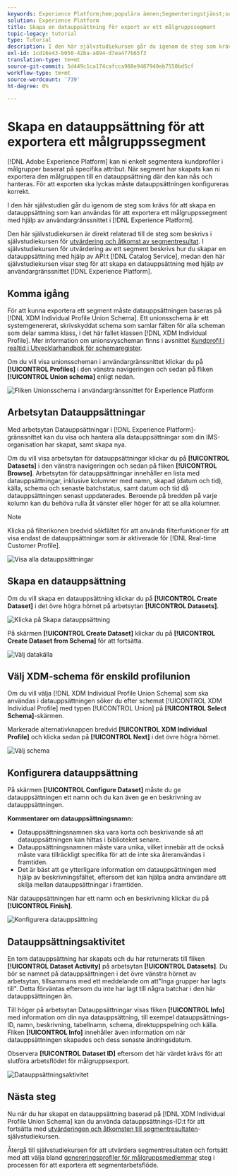```yaml
---
keywords: Experience Platform;hem;populära ämnen;Segmenteringstjänst;segmentering;Segmentering;skapa en datauppsättning;exportera målgruppssegment;exportsegment;
solution: Experience Platform
title: Skapa en datauppsättning för export av ett målgruppssegment
topic-legacy: tutorial
type: Tutorial
description: I den här självstudiekursen går du igenom de steg som krävs för att skapa en datauppsättning som kan användas för att exportera ett målgruppssegment med hjälp av användargränssnittet i Experience Platform.
exl-id: 1cd16e43-b050-42ba-a894-d7ea477b65f3
translation-type: tm+mt
source-git-commit: 5d449c1ca174cafcca988e9487940eb7550bd5cf
workflow-type: tm+mt
source-wordcount: '739'
ht-degree: 0%

---
```


# Skapa en datauppsättning för att exportera ett målgruppssegment

[!DNL Adobe Experience Platform] kan ni enkelt segmentera kundprofiler i målgrupper baserat på specifika attribut. När segment har skapats kan ni exportera den målgruppen till en datauppsättning där den kan nås och hanteras. För att exporten ska lyckas måste datauppsättningen konfigureras korrekt.

I den här självstudien går du igenom de steg som krävs för att skapa en datauppsättning som kan användas för att exportera ett målgruppssegment med hjälp av användargränssnittet i [!DNL Experience Platform].

Den här självstudiekursen är direkt relaterad till de steg som beskrivs i självstudiekursen för [utvärdering och åtkomst av segmentresultat](./evaluate-a-segment.md). I självstudiekursen för utvärdering av ett segment beskrivs hur du skapar en datauppsättning med hjälp av API:t [!DNL Catalog Service], medan den här självstudiekursen visar steg för att skapa en datauppsättning med hjälp av användargränssnittet [!DNL Experience Platform].

## Komma igång

För att kunna exportera ett segment måste datauppsättningen baseras på [!DNL XDM Individual Profile Union Schema]. Ett unionsschema är ett systemgenererat, skrivskyddat schema som samlar fälten för alla scheman som delar samma klass, i det här fallet klassen [!DNL XDM Individual Profile]. Mer information om unionsvyscheman finns i avsnittet [Kundprofil i realtid i Utvecklarhandbok för schemaregister](../../xdm/schema/composition.md#union).

Om du vill visa unionsscheman i användargränssnittet klickar du på **[!UICONTROL Profiles]** i den vänstra navigeringen och sedan på fliken **[!UICONTROL Union schema]** enligt nedan.

![Fliken Unionsschema i användargränssnittet för Experience Platform](../images/tutorials/segment-export-dataset/union-schema-ui.png)


## Arbetsytan Datauppsättningar

Med arbetsytan Datauppsättningar i [!DNL Experience Platform]-gränssnittet kan du visa och hantera alla datauppsättningar som din IMS-organisation har skapat, samt skapa nya.

Om du vill visa arbetsytan för datauppsättningar klickar du på **[!UICONTROL Datasets]** i den vänstra navigeringen och sedan på fliken **[!UICONTROL Browse]**. Arbetsytan för datauppsättningar innehåller en lista med datauppsättningar, inklusive kolumner med namn, skapad (datum och tid), källa, schema och senaste batchstatus, samt datum och tid då datauppsättningen senast uppdaterades. Beroende på bredden på varje kolumn kan du behöva rulla åt vänster eller höger för att se alla kolumner.

>[!NOTE]
>
>Klicka på filterikonen bredvid sökfältet för att använda filterfunktioner för att visa endast de datauppsättningar som är aktiverade för [!DNL Real-time Customer Profile].

![Visa alla datauppsättningar](../images/tutorials/segment-export-dataset/datasets-workspace.png)

## Skapa en datauppsättning

Om du vill skapa en datauppsättning klickar du på **[!UICONTROL Create Dataset]** i det övre högra hörnet på arbetsytan **[!UICONTROL Datasets]**.

![Klicka på Skapa datauppsättning](../images/tutorials/segment-export-dataset/dataset-click-create.png)

På skärmen **[!UICONTROL Create Dataset]** klickar du på **[!UICONTROL Create Dataset from Schema]** för att fortsätta.

![Välj datakälla](../images/tutorials/segment-export-dataset/create-dataset.png)

## Välj XDM-schema för enskild profilunion

Om du vill välja [!DNL XDM Individual Profile Union Schema] som ska användas i datauppsättningen söker du efter schemat [!UICONTROL XDM Individual Profile] med typen [!UICONTROL Union] på **[!UICONTROL Select Schema]**-skärmen.

Markerade alternativknappen bredvid **[!UICONTROL XDM Individual Profile]** och klicka sedan på **[!UICONTROL Next]** i det övre högra hörnet.

![Välj schema](../images/tutorials/segment-export-dataset/select-schema.png)

## Konfigurera datauppsättning

På skärmen **[!UICONTROL Configure Dataset]** måste du ge datauppsättningen ett namn och du kan även ge en beskrivning av datauppsättningen.

**Kommentarer om datauppsättningsnamn:**
- Datauppsättningsnamnen ska vara korta och beskrivande så att datauppsättningen kan hittas i biblioteket senare.
- Datauppsättningsnamnen måste vara unika, vilket innebär att de också måste vara tillräckligt specifika för att de inte ska återanvändas i framtiden.
- Det är bäst att ge ytterligare information om datauppsättningen med hjälp av beskrivningsfältet, eftersom det kan hjälpa andra användare att skilja mellan datauppsättningar i framtiden.

När datauppsättningen har ett namn och en beskrivning klickar du på **[!UICONTROL Finish]**.

![Konfigurera datauppsättning](../images/tutorials/segment-export-dataset/configure-dataset.png)

## Datauppsättningsaktivitet

En tom datauppsättning har skapats och du har returnerats till fliken **[!UICONTROL Dataset Activity]** på arbetsytan **[!UICONTROL Datasets]**. Du bör se namnet på datauppsättningen i det övre vänstra hörnet av arbetsytan, tillsammans med ett meddelande om att&quot;Inga grupper har lagts till&quot;. Detta förväntas eftersom du inte har lagt till några batchar i den här datauppsättningen än.

Till höger på arbetsytan Datauppsättningar visas fliken **[!UICONTROL Info]** med information om din nya datauppsättning, till exempel datauppsättnings-ID, namn, beskrivning, tabellnamn, schema, direktuppspelning och källa. Fliken **[!UICONTROL Info]** innehåller även information om när datauppsättningen skapades och dess senaste ändringsdatum.

Observera **[!UICONTROL Dataset ID]** eftersom det här värdet krävs för att slutföra arbetsflödet för målgruppsexport.

![Datauppsättningsaktivitet](../images/tutorials/segment-export-dataset/dataset-activity.png)

## Nästa steg

Nu när du har skapat en datauppsättning baserad på [!DNL XDM Individual Profile Union Schema] kan du använda datauppsättnings-ID:t för att fortsätta med [utvärderingen och åtkomsten till segmentresultaten](./evaluate-a-segment.md)-självstudiekursen.

Återgå till självstudiekursen för att utvärdera segmentresultaten och fortsätt med att välja bland [genereringsprofiler för målgruppsmedlemmar](./evaluate-a-segment.md#generate-profiles) steg i processen för att exportera ett segmentarbetsflöde.
